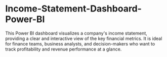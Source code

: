 # Income-Statement-Dashboard-Power-BI
This Power BI dashboard visualizes a company's income statement, providing a clear and interactive view of the key financial metrics. It is ideal for finance teams, business analysts, and decision-makers who want to track profitability and revenue performance at a glance.
